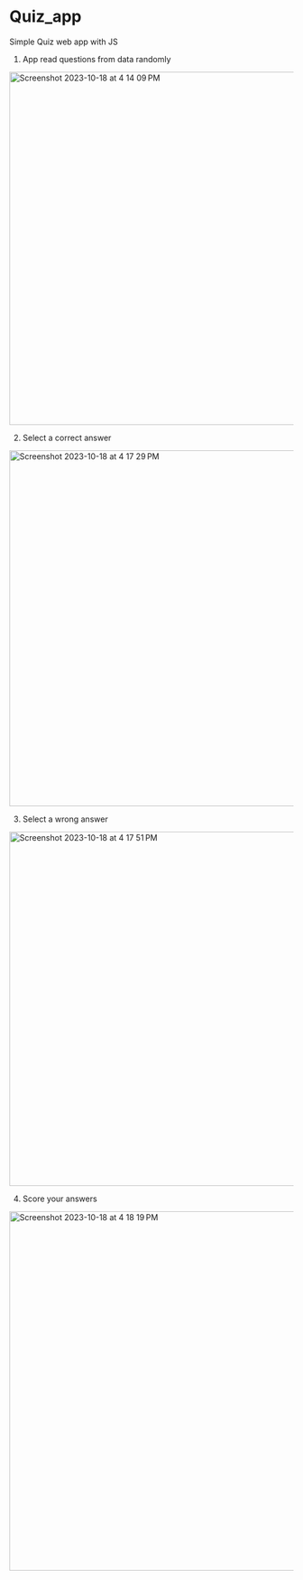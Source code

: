 # Quiz_app

Simple Quiz web app with JS

1. App read questions from data randomly
<img width="625" alt="Screenshot 2023-10-18 at 4 14 09 PM" src="https://github.com/neohammer88/Quiz_app/assets/30359674/b3608080-392a-4d52-aaad-ffb2dcb40ad6">

2. Select a correct answer
<img width="630" alt="Screenshot 2023-10-18 at 4 17 29 PM" src="https://github.com/neohammer88/Quiz_app/assets/30359674/ffbb0226-f0f5-42d4-a9fe-b563be21f43c">

3. Select a wrong answer
<img width="627" alt="Screenshot 2023-10-18 at 4 17 51 PM" src="https://github.com/neohammer88/Quiz_app/assets/30359674/59ebe62c-ac1e-4077-9327-f931a8d532ad">

4. Score your answers
<img width="636" alt="Screenshot 2023-10-18 at 4 18 19 PM" src="https://github.com/neohammer88/Quiz_app/assets/30359674/1ee89fd3-8c44-465b-bdce-3e75a0495f32">

